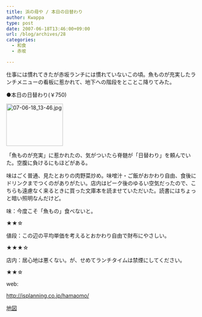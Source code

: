 ```yaml
---
title: 浜の母や / 本日の日替わり
author: Kwappa
type: post
date: 2007-06-18T13:46:00+09:00
url: /blog/archives/28
categories:
  - 和食
  - 赤坂

---
```

仕事には慣れてきたが赤坂ランチには慣れていないこの頃。魚ものが充実したランチメニューの看板に惹かれて、地下への階段をとことこ降りてみた。
  
●本日の日替わり(￥750)
  
<a href="http://akasakalunch.up.seesaa.net/image/07-06-18_13-46.jpg" target="_blank" rel="noopener noreferrer"><img src="http://akasakalunch.up.seesaa.net/image/07-06-18_13-46-thumbnail2.jpg" border="0" alt="07-06-18_13-46.jpg" width="150" height="112" /></a>
  
「魚ものが充実」に惹かれたの、気がついたら脊髄が「日替わり」を頼んでいた。空腹に負けるにもほどがある。
  
味はごく普通、見たとおりの肉野菜炒め。味噌汁・ご飯がおかわり自由、食後にドリンクまでつくのがありがたい。店内はピーク後のゆるい空気だったので、こちらも遠慮なく来るときに買った文庫本を読ませていただいた。読書にはちょっと暗い照明なんだけど。
  
味：今度こそ「魚もの」食べないと。
  
★★☆
  
値段：この辺の平均単価を考えるとおかわり自由で財布にやさしい。
  
★★★☆
  
店内：居心地は悪くない。が、せめてランチタイムは禁煙にしてください。
  
★★☆
  
web:
  
http://isplanning.co.jp/hamaomo/
  
<a href="http://maps.google.co.jp/maps?q=%E6%9D%B1%E4%BA%AC%E9%83%BD%E6%B8%AF%E5%8C%BA%E8%B5%A4%E5%9D%823-13-7&hl=ja&ie=UTF8&z=17&iwloc=addr&om=1" target="_blank" rel="noopener noreferrer">地図</a>
